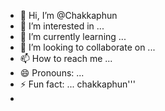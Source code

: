 - 👋 Hi, I’m @Chakkaphun
- 👀 I’m interested in ...
- 🌱 I’m currently learning ...
- 💞️ I’m looking to collaborate on ...
- 📫 How to reach me ...
- 😄 Pronouns: ...
- ⚡ Fun fact: ... chakkaphun'''
- 

<!---
Chakkaphun/Chakkaphun is a ✨ special ✨ repository because its `README.md` (this file) appears on your GitHub profile.
You can click the Preview link to take a look at your changes.
--->
